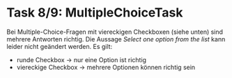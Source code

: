 # Task 8/9: MultipleChoiceTask
Bei Multiple-Choice-Fragen mit viereckigen Checkboxen (siehe unten) sind mehrere Antworten richtig. Die Aussage 
*Select one option from the list* kann leider nicht geändert werden. Es gilt:
- runde Checkbox -> nur eine Option ist richtig
- viereckige Checkbox -> mehrere Optionen können richtig sein